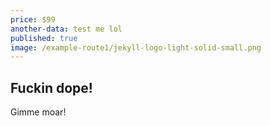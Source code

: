 ```yaml
---
price: $99
another-data: test me lol
published: true
image: /example-route1/jekyll-logo-light-solid-small.png
---
```



## Fuckin dope!

Gimme moar!